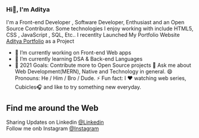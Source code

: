 ### Hi👋, I'm Aditya
I'm a Front-end Developer , Software Developer, Enthusiast and an Open Source Contributor. Some technologies I enjoy working with include HTML5, CSS , JavaScript , SQL, Etc.. I recentlty Launched My Portfolio Website <a href="https://adityaraj2001.github.io/">Aditya Portfolio</a> as a Project

- 🔭 I’m currently working on Front-end Web apps
- 🌱 I’m currently learning DSA & Back-end Languages
- 🥅 2021 Goals: Contribute more to Open Source projects
💬 Ask me about Web Development(MERN), Native and Technology in general.
😄 Pronouns: He / Him / Bro / Dude.
⚡ Fun fact: I ❤️ watching web series, Cubicles🎧 and like to try something new everyday.

<h2>Find me around the Web</h2>
Sharing Updates on Linkedin <a href="https://www.linkedin.com/in/aditya-raj-9ab06a183/">@Linkedin </a> <br>
Follow me onb Instagram <a href="https://www.instagram.com/adityaranjan450/"> @Instagram </a>

